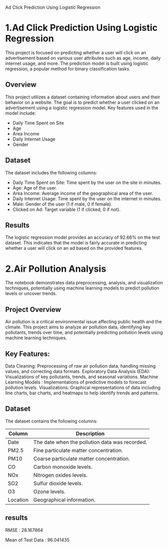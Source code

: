 Ad Click Prediction Using Logistic Regression
# 1.Ad Click Prediction Using Logistic Regression

This project is focused on predicting whether a user will click on an advertisement based on various user attributes such as age, income, daily internet usage, and more. The prediction model is built using logistic regression, a popular method for binary classification tasks.

## Overview
This project utilizes a dataset containing information about users and their behavior on a website. The goal is to predict whether a user clicked on an advertisement using a logistic regression model. Key features used in the model include:
- Daily Time Spent on Site
- Age
- Area Income
- Daily Internet Usage
- Gender

## Dataset
The dataset includes the following columns:
- Daily Time Spent on Site: Time spent by the user on the site in minutes.
- Age: Age of the user.
- Area Income: Average income of the geographical area of the user.
- Daily Internet Usage: Time spent by the user on the internet in minutes.
- Male: Gender of the user (1 if male, 0 if female).
- Clicked on Ad: Target variable (1 if clicked, 0 if not).

## Results
The logistic regression model provides an accuracy of 92.66% on the test dataset. This indicates that the model is fairly accurate in predicting whether a user will click on an ad based on the provided features.



# 2.Air Pollution Analysis
   
The notebook demonstrates data preprocessing, analysis, and visualization techniques, potentially using machine learning models to predict pollution levels or uncover trends.

## Project Overview

Air pollution is a critical environmental issue affecting public health and the climate. This project aims to analyze air pollution data, identifying key pollutants, trends over time, and potentially predicting pollution levels using machine learning techniques.

## Key Features:
Data Cleaning: Preprocessing of raw air pollution data, handling missing values, and correcting data formats.
Exploratory Data Analysis (EDA): Visualizations of key pollutants, trends, and seasonal variations.
Machine Learning Models : Implementations of predictive models to forecast pollution levels.
Visualizations: Graphical representations of data including line charts, bar charts, and heatmaps to help identify trends and patterns.

## Dataset

The dataset contains the following columns:

| Column   | Description                                    |
|----------|------------------------------------------------|
| Date     | The date when the pollution data was recorded. |
| PM2.5    | Fine particulate matter concentration.         |
| PM10     | Coarse particulate matter concentration.       |
| CO       | Carbon monoxide levels.                        |
| NOx      | Nitrogen oxides levels.                        |
| SO2      | Sulfur dioxide levels.                         |
| O3       | Ozone levels.                                  |
| Location | Geographical information.                      |

## results
RMSE : 28.167864

Mean of Test Data : 96.041435


